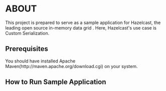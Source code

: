 <h1>ABOUT</h1>
This project is prepared to serve as a sample application for Hazelcast, the leading open source in-memory data grid . Here, Hazelcast's use case is Custom Serialization.

<h2>Prerequisites</h2>
You should have installed Apache Maven(http://maven.apache.org/download.cgi) on your system.

<h2>How to Run Sample Application</h2>
